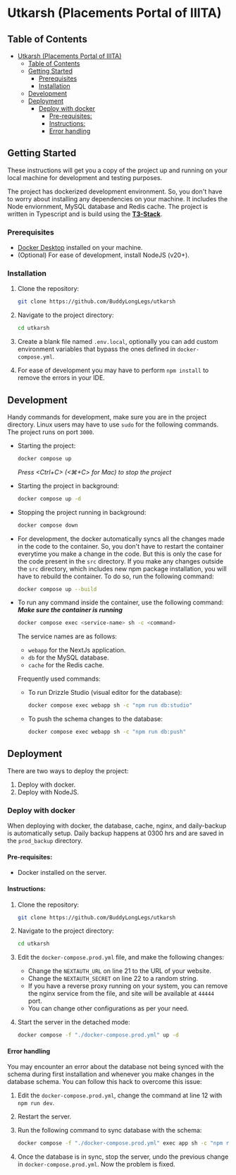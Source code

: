 # Utkarsh (Placements Portal of IIITA)

## Table of Contents

- [Utkarsh (Placements Portal of IIITA)](#utkarsh-placements-portal-of-iiita)
  - [Table of Contents](#table-of-contents)
  - [Getting Started](#getting-started)
    - [Prerequisites](#prerequisites)
    - [Installation](#installation)
  - [Development](#development)
  - [Deployment](#deployment)
    - [Deploy with docker](#deploy-with-docker)
      - [Pre-requisites:](#pre-requisites)
      - [Instructions:](#instructions)
      - [Error handling](#error-handling)

## Getting Started

These instructions will get you a copy of the project up and running on your local machine for development and testing purposes.

The project has dockerized development environment. So, you don't have to worry about installing any dependencies on your machine. It includes the Node enviornment, MySQL database and Redis cache. The project is written in Typescript and is build using the **[T3-Stack](https://create.t3.gg/)**.

### Prerequisites

- [Docker Desktop](https://docs.docker.com/desktop/) installed on your machine.
- (Optional) For ease of development, install NodeJS (v20+).

### Installation

1. Clone the repository:

    ```bash
    git clone https://github.com/BuddyLongLegs/utkarsh
    ```

2. Navigate to the project directory:

    ```bash
    cd utkarsh
    ```
3. Create a blank file named `.env.local`, optionally you can add custom environment variables that bypass the ones defined in `docker-compose.yml`.

4. For ease of development you may have to perform `npm install` to remove the errors in your IDE.
  
## Development
Handy commands for development, make sure you are in the project directory. Linux users may have to use `sudo` for the following commands. The project runs on port `3000`.

  - Starting the project:
    ```bash
    docker compose up
    ```
    *Press <Ctrl+C> (<⌘+C> for Mac) to stop the project*
  
  - Starting the project in background:
    ```bash
    docker compose up -d
    ```
  - Stopping the project running in background:
    ```bash
    docker compose down
    ```

  - For development, the docker automatically syncs all the changes made in the code to the container. So, you don't have to restart the container everytime you make a change in the code. But this is only the case for the code present in the `src` directory. If you make any changes outside the `src` directory, which includes new npm package installation, you will have to rebuild the container. To do so, run the following command:
    ```bash
    docker compose up --build
    ```

  - To run any command inside the container, use the following command:
    ***Make sure the container is running***
    ```bash
    docker compose exec <service-name> sh -c <command>
    ```

    The service names are as follows:
    - `webapp` for the NextJs application.
    - `db` for the MySQL database.
    - `cache` for the Redis cache.

    Frequently used commands:
    - To run Drizzle Studio (visual editor for the database):
      ```bash
      docker compose exec webapp sh -c "npm run db:studio"
      ```
    - To push the schema changes to the database:
      ```bash
      docker compose exec webapp sh -c "npm run db:push"
      ```
  
## Deployment

There are two ways to deploy the project:
1. Deploy with docker.
2. Deploy with NodeJS.

### Deploy with docker
When deploying with docker, the database, cache, nginx, and daily-backup is automatically setup. Daily backup happens at 0300 hrs and are saved in the `prod_backup` directory.

#### Pre-requisites:
   - Docker installed on the server.
  
#### Instructions:
1. Clone the repository:
    ```bash
    git clone https://github.com/BuddyLongLegs/utkarsh
    ```

2. Navigate to the project directory:

    ```bash
    cd utkarsh
    ```

3. Edit the `docker-compose.prod.yml` file, and make the following changes:
   - Change the `NEXTAUTH_URL` on line 21 to the URL of your website.
   - Change the `NEXTAUTH_SECRET` on line 22 to a random string.
   - If you have a reverse proxy running on your system, you can remove the nginx service from the file, and site will be available at `44444` port.
   - You can change other configurations as per your need.

4. Start the server in the detached mode:
   ```bash
   docker compose -f "./docker-compose.prod.yml" up -d
   ```


  
#### Error handling
You may encounter an error about the database not being synced with the schema during first installation and whenever you make changes in the database schema. You can follow this hack to overcome this issue:

1. Edit the `docker-compose.prod.yml`, change the command at line 12 with `npm run dev`.
   
2. Restart the server.
   
3. Run the following command to sync database with the schema:
   ```bash
   docker compose -f "./docker-compose.prod.yml" exec app sh -c "npm run db:push"
   ```

4. Once the database is in sync, stop the server, undo the previous change in `docker-compose.prod.yml`. Now the problem is fixed.
